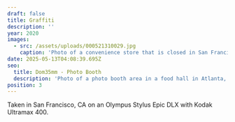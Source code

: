 ```yaml
---
draft: false
title: Graffiti
description: ''
year: 2020
images:
  - src: /assets/uploads/000521310029.jpg
    caption: 'Photo of a convenience store that is closed in San Francisco, CA (2020).'
date: 2025-05-13T04:08:39.695Z
seo:
  title: Dom35mm - Photo Booth
  description: 'Photo of a photo booth area in a food hall in Atlanta, GA (2025).'
position: 3
---
```


Taken in San Francisco, CA on an Olympus Stylus Epic DLX with Kodak Ultramax 400.
